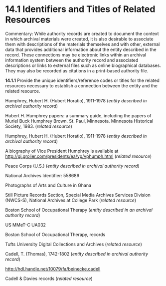 # 14.1 Identifiers and Titles of Related Resources

Commentary: While authority records are created to document the context in which archival materials were created, it is also desirable to associate them with descriptions of the materials themselves and with other, external data that provides additional information about the entity described in the record. These connections may be electronic links within an archival information system between the authority record and associated descriptions or links to external files such as online biographical databases. They may also be recorded as citations in a print-based authority file.

**14.1.1** Provide the unique identifiers/reference codes or titles for the related resources necessary to establish a connection between the entity and the related resource.

Humphrey, Hubert H. (Hubert Horatio), 1911-1978 (_entity described in archival authority record_)

Hubert H. Humphrey papers: a summary guide, including the papers of Muriel Buck Humphrey Brown. St. Paul, Minnesota. Minnesota Historical Society, 1983. (_related resource_)

Humphrey, Hubert H. (Hubert Horatio), 1911-1978 (_entity described in archival authority record_)

A biography of Vice President Humphrey is available at http://gi.grolier.com/presidents/ea/vp/vphumph.html (_related resource_)

Peace Corps (U.S.) (_entity described in archival authority record_)

National Archives Identifier: 558686

Photographs of Arts and Culture in Ghana

Still Picture Records Section, Special Media Archives Services Division (NWCS-S), National Archives at College Park (_related resource_)

Boston School of Occupational Therapy (_entity described in an archival authority record_)

US MMeT-C UA032

Boston School of Occupational Therapy, records

Tufts University Digital Collections and Archives (_related resource_)

Cadell, T. (Thomas), 1742-1802 (_entity described in archival authority record_)

http://hdl.handle.net/10079/fa/beinecke.cadell

Cadell & Davies records (_related resource_)
